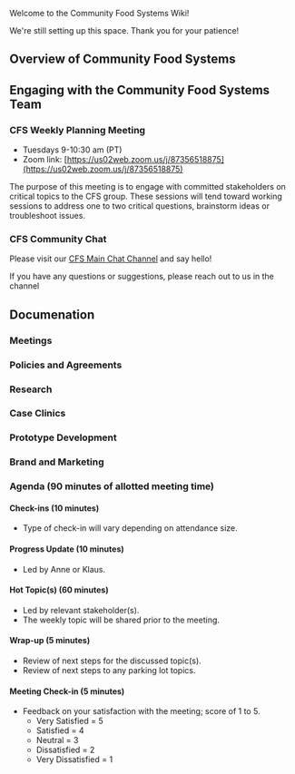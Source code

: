 Welcome to the Community Food Systems Wiki!

We're still setting up this space. Thank you for your patience!

## Overview of Community Food Systems

## Engaging with the Community Food Systems Team

### CFS Weekly Planning Meeting

- Tuesdays 9-10:30 am (PT)
- Zoom link: [https://us02web.zoom.us/j/87356518875](https://us02web.zoom.us/j/87356518875)

The purpose of this meeting is to engage with committed stakeholders on critical topics to the CFS group. These sessions will tend toward working sessions to address one to two critical questions, brainstorm ideas or troubleshoot issues.

### CFS Community Chat

Please visit our [CFS Main Chat Channel](https://chat.collectivesensecommons.org/agora/channels/cfs-community-food-systems---main-channel) and say hello!

If you have any questions or suggestions, please reach out to us in the channel

## Documenation

### Meetings

### Policies and Agreements

### Research

### Case Clinics

### Prototype Development

### Brand and Marketing







### Agenda (90 minutes of allotted meeting time)

#### Check-ins (10 minutes)

-   Type of check-in will vary depending on attendance size.

#### Progress Update (10 minutes)

-   Led by Anne or Klaus.

#### Hot Topic(s) (60 minutes)

-   Led by relevant stakeholder(s).
-   The weekly topic will be shared prior to the meeting.

#### Wrap-up (5 minutes)

-   Review of next steps for the discussed topic(s).
-   Review of next steps to any parking lot topics.

#### Meeting Check-in (5 minutes)

-   Feedback on your satisfaction with the meeting; score of 1 to 5.
	-   Very Satisfied = 5
	-   Satisfied = 4
	-   Neutral = 3
	-   Dissatisfied = 2
	-   Very Dissatisfied = 1

